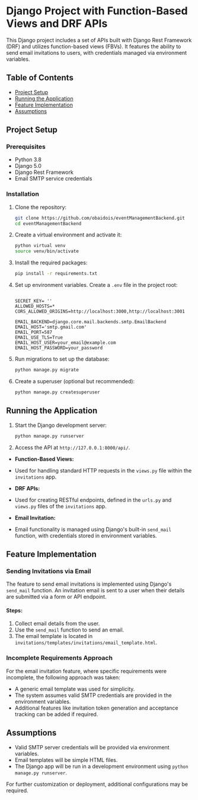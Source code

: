 # Django Project with Function-Based Views and DRF APIs

This Django project includes a set of APIs built with Django Rest Framework (DRF) and utilizes function-based views (FBVs). It features the ability to send email invitations to users, with credentials managed via environment variables.

## Table of Contents

- [Project Setup](#project-setup)
- [Running the Application](#running-the-application)
- [Feature Implementation](#feature-implementation)
- [Assumptions](#assumptions)

## Project Setup

### Prerequisites

- Python 3.8
- Django 5.0
- Django Rest Framework
- Email SMTP service credentials

### Installation

1. Clone the repository:
    ```bash
    git clone https://github.com/obaidois/eventManagementBackend.git
    cd eventManagementBackend
    ```

2. Create a virtual environment and activate it:
    ```bash
    python virtual venv
    source venv/bin/activate
    ```

3. Install the required packages:
    ```bash
    pip install -r requirements.txt
    ```

4. Set up environment variables. Create a `.env` file in the project root:
    ```dotenv

    SECRET_KEY= ''
    ALLOWED_HOSTS=*
    CORS_ALLOWED_ORIGINS=http://localhost:3000,http://localhost:3001

    EMAIL_BACKEND=django.core.mail.backends.smtp.EmailBackend
    EMAIL_HOST='smtp.gmail.com'
    EMAIL_PORT=587
    EMAIL_USE_TLS=True
    EMAIL_HOST_USER=your_email@example.com
    EMAIL_HOST_PASSWORD=your_password
    ```

5. Run migrations to set up the database:
    ```bash
    python manage.py migrate
    ```

6. Create a superuser (optional but recommended):
    ```bash
    python manage.py createsuperuser
    ```

## Running the Application

1. Start the Django development server:
    ```bash
    python manage.py runserver
    ```

2. Access the API at `http://127.0.0.1:8000/api/`.


- **Function-Based Views:**
- Used for handling standard HTTP requests in the `views.py` file within the `invitations` app.

- **DRF APIs:**
- Used for creating RESTful endpoints, defined in the `urls.py` and `views.py` files of the `invitations` app.

- **Email Invitation:**
- Email functionality is managed using Django's built-in `send_mail` function, with credentials stored in environment variables.

## Feature Implementation

### Sending Invitations via Email

The feature to send email invitations is implemented using Django's `send_mail` function. An invitation email is sent to a user when their details are submitted via a form or API endpoint.

#### Steps:

1. Collect email details from the user.
2. Use the `send_mail` function to send an email.
3. The email template is located in `invitations/templates/invitations/email_template.html`.

### Incomplete Requirements Approach

For the email invitation feature, where specific requirements were incomplete, the following approach was taken:

- A generic email template was used for simplicity.
- The system assumes valid SMTP credentials are provided in the environment variables.
- Additional features like invitation token generation and acceptance tracking can be added if required.

## Assumptions

- Valid SMTP server credentials will be provided via environment variables.
- Email templates will be simple HTML files.
- The Django app will be run in a development environment using `python manage.py runserver`.

For further customization or deployment, additional configurations may be required.
